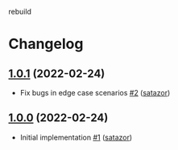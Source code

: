 rebuild
# Changelog

## [1.0.1](https://github.com/uphold/eslint-plugin-sort-imports-requires/releases/tag/v1.0.1) (2022-02-24)
- Fix bugs in edge case scenarios [\#2](https://github.com/uphold/eslint-plugin-sort-imports-requires/pull/2) ([satazor](https://github.com/satazor))

## [1.0.0](https://github.com/uphold/eslint-plugin-sort-imports-requires/releases/tag/v1.0.0) (2022-02-24)
- Initial implementation [\#1](https://github.com/uphold/eslint-plugin-sort-imports-requires/pull/1) ([satazor](https://github.com/satazor))
